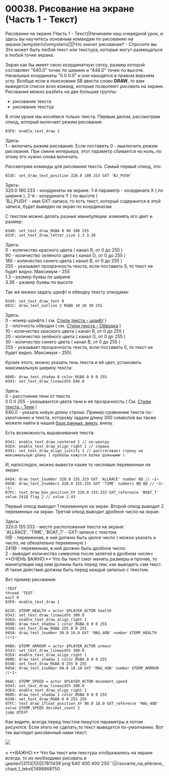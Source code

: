 # 00038. Рисование на экране (Часть 1 - Текст)

Рисование на экране (Часть 1 - Текст)|Начинаем наш очередной урок, и здесь вы научитесь основным командам по рисованию на экране.|wmysterio|wmysterio||||Что значит рисование? - Спросите вы. Это может быть любой текст или текстура, которые могут размещаться в любой точке экрана.

Экран как бы имеет свою координатную сетку, размер которой составляет "640.0" точек по ширине и "448.0" точек по высоте. Начальные координаты "0.0 0.0" и они находятся в правом верхнем углу. Вообще если в поисковике SB ввести слово **DRAW**, то вам выведется список всех команд, которые позволяют рисовать на экране. Рисование можно разбить на две большие группы:

* рисование текста
* рисование текстур

В этом уроке мы коснёмся только текста. Первым делом, рассмотрим опкод, который включает режим рисования:

```
03F0: enable_text_draw 1
```

Здесь:\
1 - включить режим рисования. Если поставить 0 - выключить режим рисования. При смене интерьера, этот параметр сбивается на ноль, по этому его нужно снова включать.

Рассмотрим команды для рисования текста. Самый первый опкод, это:

```
033E: set_draw_text_position 320.0 180.333 GXT 'BJ_PUSH'
```

Здесь:\
320.0 180.333 - координаты на экране. 1-й параметр - координата X ( по ширине ), 2-й - координата Y ( по высоте )\
'BJ\_PUSH' - имя GXT-записи, то есть текст, который содержится в этой записи, будет выведен на экран по координатам

С текстом можно делать разные манипуляции: изменять его цвет и размер:

```
0340: set_text_draw_RGBA 0 90 180 255
033F: set_text_draw_letter_size 1.3 3.36
```

Здесь:\
0 - количество красного цвета ( канал R, от 0 до 255 )\
90 - количество зелёного цвета ( канал G, от 0 до 255 )\
180 - количество синего цвета ( канал B, от 0 до 255 )\
255 - указывает прозрачность текста, если поставить 0, то текст не будет видно. Максимум - 255\
1.3 - размер буквы по ширине\
3.36 - размер буквы по высоте

Так же можно задать шрифт и обводку тексту опкодами:

```
0349: set_text_draw_font 0
081C: draw_text_outline 2 RGBA 10 20 30 255
```

Здесь:\
0 - номер шрифта ( см. [Стили текста - шрифт](../dir/gta\_sa/stili\_teksta/1-1-0-43/) )\
2 - плотность обводки ( см. [Стили текста - Обводка](../dir/gta\_sa/stili\_teksta/1-1-0-43/) )\
10 - количество красного цвета ( канал R, от 0 до 255 )\
20 - количество зелёного цвета ( канал G, от 0 до 255 )\
30 - количество синего цвета ( канал B, от 0 до 255 )\
255 - указывает прозрачность текста, если поставить 0, то текст не будет видно. Максимум - 255\


Кроме этого, можно указать тень текста и её цвет, установить максимальную ширину текста:

```
060D: draw_text_shadow 0 color_RGBA 0 0 0 255
0343: set_text_draw_linewidth 640.0
```

Здесь:\
0 - расстояние тени от текста\
0 0 0 255 - указываются цвета тени и её прозрачность ( См. [Стили текста - Тени](../dir/gta\_sa/stili\_teksta/1-1-0-43/) )\
640.0 - указать новую длину строки. Пример-сравнение текста по-умолчанию и текста, которому задали длину 300 символов вы также можете найти в нашей [базе данных, внизу](../dir/gta\_sa/stili\_teksta/1-1-0-43/), внизу.

Есть возможность выравнивания текста:

```
0342: enable_text_draw_centered 1 // по-центру
03E4: enable_text_draw_align_right 1 // справа
0341: set_text_draw_align_justify 1 // расстягивает строку на максимальную длину ( пробелы кажутся более длинными )
```

И, напоследок, можно вывести какие то числовые переменные на экран:

```
045A: draw_text_1number 320.0 155.333 GXT 'ALLRACE' number 0@ // ~1~
045B: draw_text_2numbers 320.0 155.333 GXT 'TIME' numbers 0@ 0@ // ~1~ ~1~
07FC: text_draw_box_position_XY 320.0 155.333 GXT_reference 'BOAT_7' value 241@ flag 2 // value 2.43
```

Первый опкод выводит 1 переменную на экран. Второй опкод выводит 2 переменных на экран. Третий опкод выводит дробное число на экран.

Здесь:\
320.0 155.333 - место расположения текста на экране\
'ALLRACE', 'TIME', 'BOAT\_7' - GXT-записи с текстом\
0@ - переменная, в ней должно быть целое число ( можно указать и число, не обязательно переменную )\
241@ - переменная, в ней должно быть дробное число\
2 - выводит количество символов после запятой в дробном числе× \*\*ОЧЕНЬ ВАЖНО:\*\* Что бы текст смог менять размеры и прочее, то манипуляции над ним должны быть перед тем, как выводить сам текст. И такие действия должны быть перед каждой записью с текстом.

Вот пример рисования:

```
:TEXT
thread 'TEXT'
wait 0
03F0: enable_text_draw 1

0226: $TEMP_HEALTH = actor $PLAYER_ACTOR health
0343: set_text_draw_linewidth 300.0
03E4: enable_text_draw_align_right 1
060D: draw_text_shadow 1 color_RGBA 0 0 0 255
0340: set_text_draw_RGBA 255 0 0 255
045A: draw_text_1number 30.0 10.0 GXT 'MAG_4OB' number $TEMP_HEALTH //~1~

04DD: $TEMP_ARMOUR = actor $PLAYER_ACTOR armour
0343: set_text_draw_linewidth 300.0
03E4: enable_text_draw_align_right 1
060D: draw_text_shadow 1 color_RGBA 0 0 0 255
0340: set_text_draw_RGBA 0 255 0 255
045A: draw_text_1number 60.0 10.10 GXT 'MAG_4OB' number $TEMP_ARMOUR //~1~

06AC: $TEMP_SPEED = actor $PLAYER_ACTOR movement_speed
0343: set_text_draw_linewidth 300.0
03E4: enable_text_draw_align_right 1
060D: draw_text_shadow 1 color_RGBA 0 0 0 255
0340: set_text_draw_RGBA 0 0 255 255
07FC: text_draw_1float_position_XY 90.0 10.0 GXT_reference 'MAG_4OB' value $TEMP_SPEED decimal_count 2
jump @TEXT
```

Как видите, всегда перед текстом пишутся параметры а потом рисуются. Если этого не сделать,то текст выведется по-умолчанию. Вот так выглядит рисованный нами текст:

![](https://github.com/wmysterio/scm-scripting-lessons/raw/resources/\_pu/0/57811439.png)\
\
× \*\*ВАЖНО:\*\* Что бы текст или текстура отображались на экране всегда, то их необходимо рисовать в циклах!|3113|1|0|57811439\`png\`640\`400\`400\`250\`\`\\||risovanie\_na\_ehkrane\_chast\_1\_tekst|1498868750
